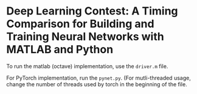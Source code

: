 # Deep Learning Contest: A Timing Comparison for Building and Training Neural Networks with MATLAB and Python


To run the matlab (octave) implementation, use the `driver.m` file.

For PyTorch implementation, run the `pynet.py`. (For mutli-threaded usage, change the number of threads used by torch in the beginning of the file.
